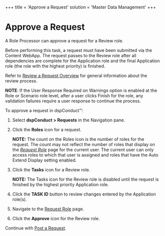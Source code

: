+++
title = 'Approve a Request'
solution = 'Master Data Management'
+++

# Approve a Request

A Role Processor can approve a request for a Review role.

Before performing this task, a request must have been submitted via the
Content WebApp. The request passes to the Review role after all
dependencies are complete for the Application role and the final
Application role (the role with the highest priority) is finished.

Refer to [Review a Request Overview](Review_a_Request_Overview) for
general information about the review process.

**NOTE**: If the User Response Required on Warnings option is enabled at
the Role or Scenario role level, after a user clicks Finish for the
role, any validation failures require a user response to continue the
process.

To approve a request in dspConduct™:

1.  Select <span style="font-weight: bold;">dspConduct \>
    Requests</span> in the Navigation pane.

2.  Click the <span style="font-weight: bold;">Roles</span> icon for a
    request.
    
    **NOTE:** The count on the Roles icon is the number of roles for the
    request. The count may not reflect the number of roles that display
    on the <span style="font-style: italic;">[Request
    Role](../Page_Desc/Request_Role_H)</span> page for the current
    user. The current user can only access roles to which that user is
    assigned and roles that have the Auto Extend Display setting
    enabled.

3.  Click the <span style="font-weight: bold;">Tasks</span> icon for a
    Review role.
    
    **NOTE:** The Tasks icon for the Review role is disabled until the
    request is finished by the highest priority Application role.

4.  Click the <span style="font-weight: bold;">TASK ID</span> button to
    review changes entered by the Application role(s).

5.  Navigate to the [Request Role](../Page_Desc/Request_Role_H)
    page.

6.  Click the <span style="font-weight: bold;">Approve</span> icon for
    the Review role.

Continue with [Post a Request](Post_a_Request).
